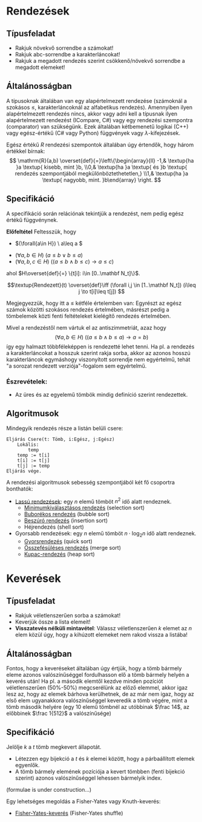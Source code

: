 # Rendezések

## Típusfeladat
- Rakjuk növekvő sorrendbe a számokat!
- Rakjuk abc-sorrendbe a karakterláncokat!
- Rakjuk a megadott rendezés szerint csökkenő/növekvő sorrendbe a megadott elemeket!

## Általánosságban
A típusoknak általában van egy alapértelmezett rendezése (számoknál a szokásos $\leq$, karakterláncoknál az alfabetikus rendezés). Amennyiben ilyen alapértelmezett rendezés nincs, akkor vagy adni kell a típusnak ilyen alapértelmezett rendezést (ICompare, C#) vagy egy rendezési szempontra (comparator) van szükségünk. Ezek általában kétbemenetű logikai (C++) vagy egész-értékű (C# vagy Python) függvények vagy $\lambda$-kifejezések. 

Egész értékű $R$ rendezési szempontok általában úgy értendők, hogy három értékkel bírnak: 
$$ \mathrm{R}(a,b)  \overset{def}{=}\left\{\begin{array}{ll}
-1,& \textup{ha }a \textup{ kisebb, mint }b,
\\0,& \textup{ha }a \textup{ és }b \textup{ rendezés szempontjából megkülönböztethetetlen,}
\\1,& \textup{ha }a \textup{ nagyobb, mint. }b\end{array}
\right. $$

## Specifikáció

A specifikáció során relációnak tekintjük a rendezést, nem pedig egész értékű függvénynek.

**Előfeltétel**
Feltesszük, hogy 

- $(\forall{a\in H}) \ a\leq a $
<!-- - $(\forall{a,b\in H}) \ ((a\leq b \land b\leq a) \to a = b )$ -->
- $(\forall{a,b\in H}) \ (a\leq b \lor b\leq a)$
- $(\forall{a,b,c\in H}) \ ((a\leq b \land b\leq c) \to a \leq c )$

ahol $H\overset{def}{=} \{t[i]: i\in [0..\mathbf N_t]\}$. 


$$\textup{Rendezett}(t) \overset{def}\iff (\forall i,j \in [1..\mathbf N_t]) (i\leq j \to t[i]\leq t[j]) $$

Megjegyezzük, hogy itt a $\leq$ kétféle értelemben van: Egyrészt az egész számok közötti szokásos rendezés értelmében, másrészt pedig a tömbelemek közti fenti feltételeket kielégítő rendezés értelmében. 

Mivel a rendezéstől nem vártuk el az antiszimmetriát, azaz hogy 
$$(\forall{a,b\in H}) \ ((a\leq b \land b\leq a) \to a = b )$$
így egy halmazt többféleképpen is rendezetté lehet tenni. Ha pl. a rendezés a karakterláncokat a hosszuk szerint rakja sorba, akkor az azonos hosszú karakterláncok egymáshogy viszonyított sorrendje nem egyértelmű, tehát "a sorozat rendezett verziója"-fogalom sem egyértelmű. 

### Észrevételek:
- Az üres és az egyelemű tömbök mindig definíció szerint rendezettek.

## Algoritmusok

Mindegyik rendezés része a listán belüli csere: 

```
Eljárás Csere(t: Tömb, i:Egész, j:Egész)
    Lokális:
        temp
    temp := t[i]
    t[i] := t[j]
    t[j] := temp
Eljárás vége.
```

A rendezési algoritmusok sebesség szempontjából két fő csoportra bonthatók:

- [Lassú rendezések](lassu_rendezesek): egy $n$ elemű tömböt $n^2$ idő alatt rendeznek.
    - [Minimumkiválasztásos rendezés](minimum/) (selection sort)
    - [Buborékos rendezés](buborek/) (bubble sort)
    - [Beszúró rendezés](beszuro/) (insertion sort)
    - Héjrendezés (shell sort)
- Gyorsabb rendezések: egy $n$ elemű tömböt $n\cdot \log_2 n$ idő alatt rendeznek. 
    - [Gyorsrendezés](gyors/) (quick sort)
    - [Összefésüléses rendezés](osszefesuleses/) (merge sort)
    - [Kupac-rendezés](kupac/) (heap sort)



# Keverések
## Típusfeladat
- Rakjuk véletlenszerűen sorba a számokat!
- Keverjük össze a lista elemeit!
- **Visszatevés nélküli mintavétel**: Válassz véletlenszerűen $k$ elemet az $n$ elem közül úgy, hogy a kihúzott elemeket nem rakod vissza a listába! 

## Általánosságban
Fontos, hogy a keveréseket általában úgy értjük, hogy a tömb bármely eleme azonos valószínűséggel fordulhasson elő a tömb bármely helyén a keverés után! Ha pl. a második elemtől kezdve minden pozíciót véletlenszerűen (50%-50%) megcserélünk az előző elemmel, akkor igaz lesz az, hogy az elemek bárhova kerülhetnek, de az már nem igaz, hogy az első elem ugyanakkora valószínűséggel keveredik a tömb végére, mint a tömb második helyére (egy 10 elemű tömbnél az utóbbinak $\frac 14$, az előbbinek $\frac 1{512}$ a valószínűsége)



## Specifikáció

Jelölje $k$ a $t$ tömb megkevert állapotát. 
- Létezzen egy bijekció a $t$ és $k$ elemei között, hogy a párbaállított elemek egyenlők. 
- A tömb bármely elemének pozíciója a kevert tömbben (fenti bijekció szerint) azonos valószínűséggel lehessen bármelyik index. 

(formulae is under construction...)

Egy lehetséges megoldás a Fisher-Yates vagy Knuth-keverés:
- [Fisher-Yates-keverés](keveresek/Fisher-Yates/) (Fisher-Yates shuffle)